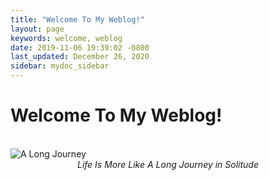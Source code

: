 ```yaml
---
title: "Welcome To My Weblog!"
layout: page
keywords: welcome, weblog
date: 2019-11-06 19:39:02 -0800
last_updated: December 26, 2020
sidebar: mydoc_sidebar
---
```


# Welcome To My Weblog!
<br/>
<img src="{{ "images/windows10_desktop.jpg" }}" alt="A Long Journey"/>
<center><I>Life Is More Like A Long Journey in Solitude</I></center>
